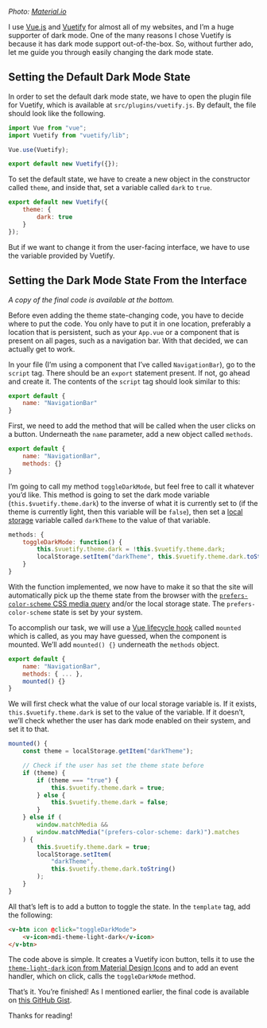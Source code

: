 *Photo: [Material.io](https://material.io/design/color/dark-theme.html)*

I use [Vue.js](https://vuejs.org) and [Vuetify](https://vuetifyjs.com) for almost
all of my websites, and I’m a huge supporter of dark mode. One of the many reasons
I chose Vuetify is because it has dark mode support out-of-the-box. So, without
further ado, let me guide you through easily changing the dark mode state.

## Setting the Default Dark Mode State

In order to set the default dark mode state, we have to open the plugin file for
Vuetify, which is available at `src/plugins/vuetify.js`. By default, the file should
look like the following.

```javascript
import Vue from "vue";
import Vuetify from "vuetify/lib";

Vue.use(Vuetify);

export default new Vuetify({});
```

To set the default state, we have to create a new object in the constructor called
`theme`, and inside that, set a variable called `dark` to `true`.

```javascript
export default new Vuetify({
    theme: {
        dark: true
    }
});
```

But if we want to change it from the user-facing interface, we have to use the variable
provided by Vuetify.

## Setting the Dark Mode State From the Interface

*A copy of the final code is available at the bottom.*

Before even adding the theme state-changing code, you have to decide where to put
the code. You only have to put it in one location, preferably a location that is
persistent, such as your `App.vue` or a component that is present on all pages,
such as a navigation bar. With that decided, we can actually get to work.

In your file (I’m using a component that I’ve called `NavigationBar`), go to the
`script` tag. There should be an `export` statement present. If not, go ahead and
create it. The contents of the `script` tag should look similar to this:

```javascript
export default {
    name: "NavigationBar"
}
```

First, we need to add the method that will be called when the user clicks on a button.
Underneath the `name` parameter, add a new object called `methods`.

```javascript
export default {
    name: "NavigationBar",
    methods: {}
}
```

I’m going to call my method `toggleDarkMode`, but feel free to call it whatever
you’d like. This method is going to set the dark mode variable
(`this.$vuetify.theme.dark`) to the inverse of what it is currently set to (if
the theme is currently light, then this variable will be `false`), then set a
[local storage](https://developer.mozilla.org/en-US/docs/Web/API/Window/localStorage)
variable called `darkTheme` to the value of that variable.

```javascript
methods: {
    toggleDarkMode: function() {
        this.$vuetify.theme.dark = !this.$vuetify.theme.dark;
        localStorage.setItem("darkTheme", this.$vuetify.theme.dark.toString());
    }
}
```

With the function implemented, we now have to make it so that the site will automatically
pick up the theme state from the browser with the
[`prefers-color-scheme` CSS media query](https://developer.mozilla.org/en-US/docs/Web/CSS/@media/prefers-color-scheme)
and/or the local storage state. The `prefers-color-scheme` state is set by your system.

To accomplish our task, we will use a [Vue lifecycle hook](https://michaelnthiessen.com/call-method-on-page-load/")
called `mounted` which is called, as you may have guessed, when the component is
mounted. We’ll add `mounted() {}` underneath the `methods` object.

```javascript
export default {
    name: "NavigationBar",
    methods: { ... },
    mounted() {}
}
```

We will first check what the value of our local storage variable is. If it exists,
`this.$vuetify.theme.dark` is set to the value of the variable. If it doesn’t,
we’ll check whether the user has dark mode enabled on their system, and set it to
that.

```javascript
mounted() {
    const theme = localStorage.getItem("darkTheme");

    // Check if the user has set the theme state before
    if (theme) {
        if (theme === "true") {
            this.$vuetify.theme.dark = true;
        } else {
            this.$vuetify.theme.dark = false;
        }
    } else if (
        window.matchMedia &&
        window.matchMedia("(prefers-color-scheme: dark)").matches
    ) {
        this.$vuetify.theme.dark = true;
        localStorage.setItem(
            "darkTheme",
            this.$vuetify.theme.dark.toString()
        );
    }
}
```

All that’s left is to add a button to toggle the state. In the `template` tag, add
the following:

```html
<v-btn icon @click="toggleDarkMode">
    <v-icon>mdi-theme-light-dark</v-icon>
</v-btn>
```

The code above is simple. It creates a Vuetify icon button, tells it to use the
[`theme-light-dark` icon from Material Design Icons](https://materialdesignicons.com/icon/theme-light-dark)
and to add an event handler, which on click, calls the `toggleDarkMode` method.

That’s it. You’re finished! As I mentioned earlier, the final code is available
on [this GitHub Gist](https://gist.github.com/hkamran80/9bba61e1d2f0c2cfae8209e7d8dca4f1).

Thanks for reading!
